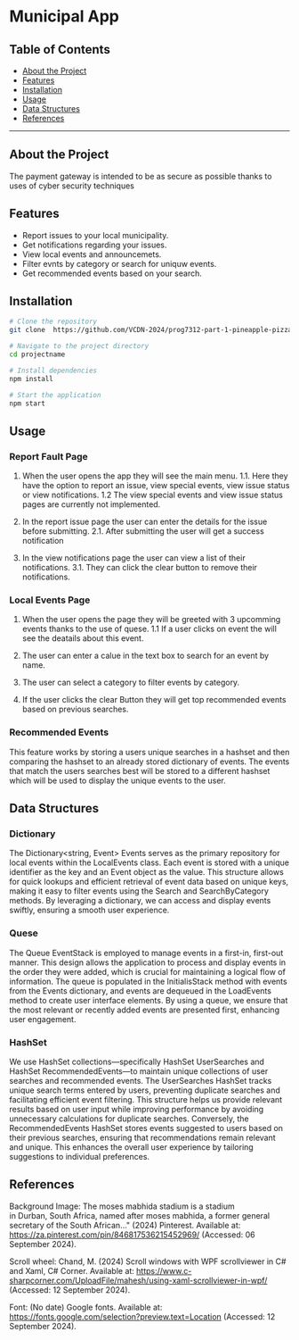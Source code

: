 # Municipal App

## Table of Contents
- [About the Project](#about-the-project)
- [Features](#features)
- [Installation](#installation)
- [Usage](#usage)
- [Data Structures](#data-structures)
- [References](#references)

---

## About the Project
The payment gateway is intended to be as secure as possible thanks to uses of cyber security techniques

## Features
- Report issues to your local municipality.
- Get notifications regarding your issues.
- View local events and announcemets.
- Filter evnts by category or search for uniquw events.
- Get recommended events based on your search.

## Installation
```bash
# Clone the repository
git clone  https://github.com/VCDN-2024/prog7312-part-1-pineapple-pizza25 

# Navigate to the project directory
cd projectname

# Install dependencies
npm install

# Start the application
npm start

```

## Usage

### Report Fault Page
1. When the user opens the app they will see the main menu.
1.1. Here they have the option to report an issue, view special events, view issue status or view notifications.
1.2 The view special events and view issue status pages are currently not implemented.

2. In the report issue page the user can enter the details for the issue before submitting.
2.1. After submitting the user will get a success notification

3. In the view notifications page the user can view a list of their notifications.
3.1. They can click the clear button to remove their notifications.


### Local Events Page

1. When the user opens the page they will be greeted with 3 upcomming events thanks to the use of quese.
1.1 If a user clicks on event the will see the deatails about this event.

2. The user can enter a calue in the text box to search for an event by name.

3. The user can select a category to filter events by category.

4. If the user clicks the clear Button they will get top recommended events based on previous searches.


### Recommended Events

This feature works by storing a users unique searches in a hashset and then comparing the hashset to an already stored dictionary of events.
The events that match the users searches best will be stored to a different hashset which will be used to display the unique events to the user.


## Data Structures

### Dictionary

The Dictionary<string, Event> Events serves as the primary repository for local events within the LocalEvents class. 
Each event is stored with a unique identifier as the key and an Event object as the value. 
This structure allows for quick lookups and efficient retrieval of event data based on unique keys, making it easy to filter events using the Search and SearchByCategory methods. 
By leveraging a dictionary, we can access and display events swiftly, ensuring a smooth user experience.

### Quese

The Queue<Event> EventStack is employed to manage events in a first-in, first-out manner. 
This design allows the application to process and display events in the order they were added, 
which is crucial for maintaining a logical flow of information. 
The queue is populated in the InitialisStack method with events from the Events dictionary, 
and events are dequeued in the LoadEvents method to create user interface elements. 
By using a queue, we ensure that the most relevant or recently added events are presented first, enhancing user engagement.

### HashSet

We use HashSet collections—specifically HashSet<string> UserSearches and HashSet<Event> RecommendedEvents—to maintain unique collections of user searches and recommended events. 
The UserSearches HashSet tracks unique search terms entered by users, preventing duplicate searches and facilitating efficient event filtering. 
This structure helps us provide relevant results based on user input while improving performance by avoiding unnecessary calculations for duplicate searches. 
Conversely, the RecommendedEvents HashSet stores events suggested to users based on their previous searches, ensuring that recommendations remain relevant and unique. 
This enhances the overall user experience by tailoring suggestions to individual preferences.


## References

Background Image:
The moses mabhida stadium is a stadium in Durban, South Africa, named after moses mabhida, a former general secretary of the South African..." (2024) Pinterest. Available at: https://za.pinterest.com/pin/846817536215452969/ (Accessed: 06 September 2024). 

Scroll wheel:
Chand, M. (2024) Scroll windows with WPF scrollviewer in C# and Xaml, C# Corner. Available at: https://www.c-sharpcorner.com/UploadFile/mahesh/using-xaml-scrollviewer-in-wpf/ (Accessed: 12 September 2024). 

Font:
(No date) Google fonts. Available at: https://fonts.google.com/selection?preview.text=Location (Accessed: 12 September 2024). 
